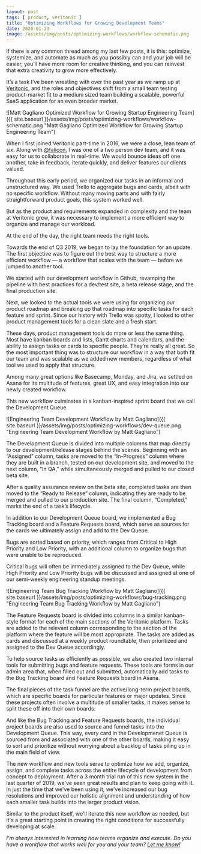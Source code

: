 ```yaml
---
layout: post
tags: [ product, veritonic ]
title: "Optimizing Workflows for Growing Development Teams"
date: 2020-01-23
image: /assets/img/posts/optimizing-workflows/workflow-schematic.png
---
```


If there is any common thread among my last few posts, it is this: optimize, systemize, and automate as much as you possibly can and your job will be easier, you’ll have more room for creative thinking, and you can reinvest that extra creativity to grow more effectively.

It’s a task I’ve been wrestling with over the past year as we ramp up at [Veritonic](https://www.veritonic.com), and the roles and objectives shift from a small team testing product-market fit to a medium sized team building a scalable, powerful SaaS application for an even broader market.

![Matt Gagliano Optimized Workflow for Growing Startup Engineering Team]({{ site.baseurl }}/assets/img/posts/optimizing-workflows/workflow-schematic.png "Matt Gagliano Optimized Workflow for Growing Startup Engineering Team")

When I first joined Veritonic part-time in 2016, we were a close, lean team of six. Along with [@falicon](https://twitter.com/falicon), I was one of a two person dev team, and it was easy for us to collaborate in real-time. We would bounce ideas off one another, take in feedback, iterate quickly, and deliver features our clients valued.

Throughout this early period, we organized our tasks in an informal and unstructured way. We used Trello to aggregate bugs and cards, albeit with no specific workflow. Without many moving parts and with fairly straightforward product goals, this system worked well.

But as the product and requirements expanded in complexity and the team at Veritonic grew, it was necessary to implement a more efficient way to organize and manage our workload.

At the end of the day, the right team needs the right tools.

Towards the end of Q3 2019, we began to lay the foundation for an update. The first objective was to figure out the best way to structure a more efficient workflow — a workflow that scales with the team — before we jumped to another tool.

We started with our development workflow in Github, revamping the pipeline with best practices for a dev/test site, a beta release stage, and the final production site.

Next, we looked to the actual tools we were using for organizing our product roadmap and breaking up that roadmap into specific tasks for each feature and sprint. Since our history with Trello was spotty, I looked to other product management tools for a clean slate and a fresh start.

These days, product management tools do more or less the same thing. Most have kanban boards and lists, Gantt charts and calendars, and the ability to assign tasks or cards to specific people. They’re really all great. So the most important thing was to structure our workflow in a way that both fit our team and was scalable as we added new members, regardless of what tool we used to apply that structure.

Among many great options like Basecamp, Monday, and Jira, we settled on Asana for its multitude of features, great UX, and easy integration into our newly created workflow.

This new workflow culminates in a kanban-inspired sprint board that we call the Development Queue.

![Engineering Team Development Workflow by Matt Gagliano]({{ site.baseurl }}/assets/img/posts/optimizing-workflows/dev-queue.png "Engineering Team Development Workflow by Matt Gagliano")

The Development Queue is divided into multiple columns that map directly to our development/release stages behind the scenes. Beginning with an “Assigned” column, tasks are moved to the “In-Progress” column where they are built in a branch, tested on our development site, and moved to the next column, “In QA,” while simultaneously merged and pulled to our closed beta site.

After a quality assurance review on the beta site, completed tasks are then moved to the “Ready to Release” column, indicating they are ready to be merged and pulled to our production site. The final column, “Completed,” marks the end of a task’s lifecycle.

In addition to our Development Queue board, we implemented a Bug Tracking board and a Feature Requests board, which serve as sources for the cards we ultimately assign and add to the Dev Queue.

Bugs are sorted based on priority, which ranges from Critical to High Priority and Low Priority, with an additional column to organize bugs that were unable to be reproduced.

Critical bugs will often be immediately assigned to the Dev Queue, while High Priority and Low Priority bugs will be discussed and assigned at one of our semi-weekly engineering standup meetings.

![Engineering Team Bug Tracking Workflow by Matt Gagliano]({{ site.baseurl }}/assets/img/posts/optimizing-workflows/bug-tracking.png "Engineering Team Bug Tracking Workflow by Matt Gagliano")

The Feature Requests board is divided into columns in a similar kanban-style format for each of the main sections of the Veritonic platform. Tasks are added to the relevant column corresponding to the section of the platform where the feature will be most appropriate. The tasks are added as cards and discussed at a weekly product roundtable, then prioritized and assigned to the Dev Queue accordingly.

To help source tasks as efficiently as possible, we also created two internal tools for submitting bugs and feature requests. These tools are forms in our admin area that, when filled out and submitted, automatically add tasks to the Bug Tracking board and Feature Requests board in Asana.

The final pieces of the task funnel are the active/long-term project boards, which are specific boards for particular features or major updates. Since these projects often involve a multitude of smaller tasks, it makes sense to split these off into their own boards.

And like the Bug Tracking and Feature Requests boards, the individual project boards are also used to source and funnel tasks into the Development Queue. This way, every card in the Developmenet Queue is sourced from and associated with one of the other boards, making it easy to sort and prioritize without worrying about a backlog of tasks piling up in the main field of view.

The new workflow and new tools serve to optimize how we add, organize, assign, and complete tasks across the entire lifecycle of development from concept to deployment. After a 3 month trial run of this new system in the last quarter of 2019, we've seen great results and plan to keep going with it. In just the time that we've been using it, we've increased our bug resolutions and improved our holistic alignment and understanding of how each smaller task builds into the larger product vision.

Similar to the product itself, we'll iterate this new workflow as needed, but it's a great starting point in creating the right conditions for successfully developing at scale.

_I'm always interested in learning how teams organize and execute. Do you have a workflow that works well for you and your team? [Let me know!](https://twitter.com/matttgagliano/status/1220470863717376000)_
